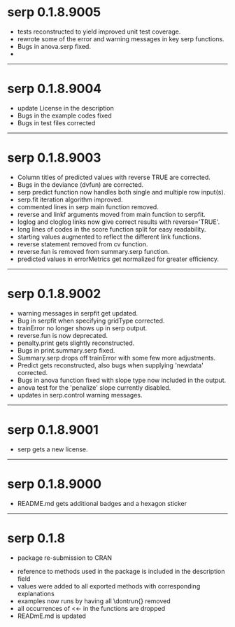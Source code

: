# serp 0.1.8.9005
- tests reconstructed to yield improved unit test coverage.
- rewrote some of the error and warning messages in key serp functions.
- Bugs in anova.serp fixed.
- 

---
# serp 0.1.8.9004
- update License in the description 
- Bugs in the example codes fixed
- Bugs in test files corrected

---
# serp 0.1.8.9003
- Column titles of predicted values with reverse TRUE are corrected.
- Bugs in the deviance (dvfun) are corrected.
- serp predict function now handles both single and multiple row input(s).
- serp.fit iteration algorithm improved.
- commented lines in serp main function removed.
- reverse and linkf arguments moved from main function to serpfit.
- loglog and cloglog links now give correct results with reverse='TRUE'.
- long lines of codes in the score function split for easy readability.
- starting values augmented to reflect the different link functions.
- reverse statement removed from cv function.
- reverse.fun is removed from summary.serp function.
- predicted values in errorMetrics get normalized for greater efficiency.

---
# serp 0.1.8.9002
- warning messages in serpfit get updated.
- Bug in serpfit when specifying gridType corrected.
- trainError no longer shows up in serp output.
- reverse.fun is now deprecated.
- penalty.print gets slightly reconstructed.
- Bugs in print.summary.serp fixed.
- Summary.serp drops off trainError with some few more adjustments.
- Predict gets reconstructed, also bugs when supplying 'newdata' corrected.
- Bugs in anova function fixed with slope type now included in the output.
- anova test for the 'penalize' slope currently disabled.
- updates in serp.control warning messages.

---
# serp 0.1.8.9001
- serp gets a new license.

---
# serp 0.1.8.9000
* README.md gets additional badges and a hexagon sticker

---
# serp 0.1.8
* package re-submission to CRAN

- reference to methods used in the package is included in the  description field
- values were added to all exported methods with corresponding explanations
- examples now runs by having all \dontrun{} removed
- all occurrences of <<- in the functions are dropped
- READmE.md is updated
